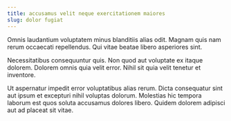 ```yaml
---
title: accusamus velit neque exercitationem maiores
slug: dolor fugiat
---
```


Omnis laudantium voluptatem minus blanditiis alias odit. Magnam quis nam rerum occaecati repellendus. Qui vitae beatae libero asperiores sint.

Necessitatibus consequuntur quis. Non quod aut voluptate ex itaque dolorem. Dolorem omnis quia velit error. Nihil sit quia velit tenetur et inventore.

Ut aspernatur impedit error voluptatibus alias rerum. Dicta consequatur sint aut ipsum et excepturi nihil voluptas dolorum. Molestias hic tempora laborum est quos soluta accusamus dolores libero. Quidem dolorem adipisci aut ad placeat sit vitae.
